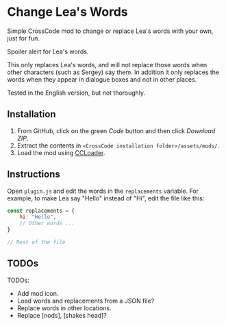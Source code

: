 # Change Lea's Words

Simple CrossCode mod to change or replace Lea's words with your own, just for fun.

Spoiler alert for Lea's words.

This only replaces Lea's words, and will not replace those words when other characters (such as Sergey) say them. In addition it only replaces the words when they appear in dialogue boxes and not in other places.

Tested in the English version, but not thoroughly.

## Installation

1. From GitHub, click on the green _Code_ button and then click _Download ZIP_.
1. Extract the contents in `<CrossCode installation folder>/assets/mods/`.
1. Load the mod using [CCLoader](https://github.com/CCDirectLink/CCLoader).

## Instructions

Open `plugin.js` and edit the words in the `replacements` variable. For example, to make Lea say "Hello" instead of "Hi", edit the file like this:
```js
const replacements = {
    hi: "Hello",
    // Other words ...
}

// Rest of the file
```

## TODOs

TODOs:
- Add mod icon.
- Load words and replacements from a JSON file?
- Replace words in other locations.
- Replace [nods], [shakes head]?

